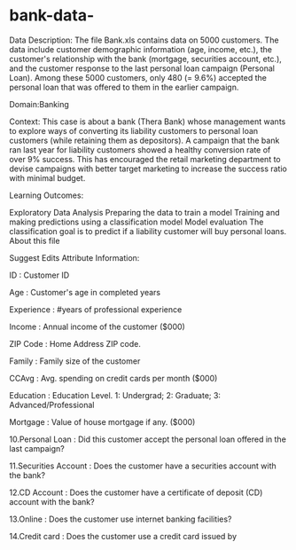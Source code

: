 # bank-data-


Data Description:
The file Bank.xls contains data on 5000 customers. The data include customer demographic information (age, income, etc.), the customer's relationship with the bank (mortgage, securities account, etc.), and the customer response to the last personal loan campaign (Personal Loan). Among these 5000 customers, only 480 (= 9.6%) accepted the personal loan that was offered to them in the earlier campaign.

Domain:Banking

Context:
This case is about a bank (Thera Bank) whose management wants to explore ways of converting its liability customers to personal loan customers (while retaining them as depositors). A campaign that the bank ran last year for liability customers showed a healthy conversion rate of over 9% success. This has encouraged the retail marketing department to devise campaigns with better target marketing to increase the success ratio with minimal budget.

Learning Outcomes:

Exploratory Data Analysis
Preparing the data to train a model
Training and making predictions using a classification model
Model evaluation
The classification goal is to predict if a  liability customer will buy personal loans.
About this file

Suggest Edits
Attribute Information:

ID : Customer ID

Age : Customer's age in completed years

Experience : #years of professional experience

Income : Annual income of the customer ($000)

ZIP Code : Home Address ZIP code.

Family : Family size of the customer

CCAvg : Avg. spending on credit cards per month ($000)

Education : Education Level.
1: Undergrad;
2: Graduate;
3: Advanced/Professional

Mortgage : Value of house mortgage if any. ($000)

10.Personal Loan : Did this customer accept the personal loan offered in the last campaign?

11.Securities Account : Does the customer have a securities account with the bank?

12.CD Account : Does the customer have a certificate of deposit (CD) account with the bank?

13.Online : Does the customer use internet banking facilities?

14.Credit card : Does the customer use a credit card issued by

